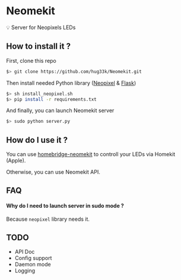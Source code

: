 # Neomekit

💡 Server for Neopixels LEDs

## How to install it ?

First, clone this repo

````sh
$> git clone https://github.com/hug33k/Neomekit.git
````

Then install needed Python library ([Neopixel](https://github.com/jgarff/rpi_ws281x.git) & [Flask](http://flask.pocoo.org/))

````sh
$> sh install_neopixel.sh
$> pip install -r requirements.txt
````

And finally, you can launch Neomekit server

````sh
$> sudo python server.py
````

## How do I use it ?

You can use [homebridge-neomekit](https://github.com/hug33k/homebridge-neomekit.git) to controll your LEDs via Homekit (Apple).

Otherwise, you can use Neomekit API.

## FAQ

#### Why do I need to launch server in sudo mode ?

Because `neopixel` library needs it.

## TODO

- API Doc
- Config support
- Daemon mode
- Logging
